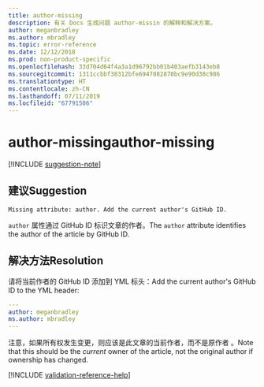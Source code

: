 ```yaml
---
title: author-missing
description: 有关 Docs 生成问题 author-missin 的解释和解决方案。
author: meganbradley
ms.author: mbradley
ms.topic: error-reference
ms.date: 12/12/2018
ms.prod: non-product-specific
ms.openlocfilehash: 33d704d64f4a3a1d96792bb01b403aefb3143eb8
ms.sourcegitcommit: 1311ccbbf38312bfe6947082870bc9e90d38c986
ms.translationtype: HT
ms.contentlocale: zh-CN
ms.lasthandoff: 07/11/2019
ms.locfileid: "67791506"
---
```

# <a name="author-missing"></a><span data-ttu-id="5b2e1-103">author-missing</span><span class="sxs-lookup"><span data-stu-id="5b2e1-103">author-missing</span></span>

[!INCLUDE [suggestion-note](includes/suggestion-note.md)]

## <a name="suggestion"></a><span data-ttu-id="5b2e1-104">建议</span><span class="sxs-lookup"><span data-stu-id="5b2e1-104">Suggestion</span></span>

`Missing attribute: author. Add the current author's GitHub ID.`

<span data-ttu-id="5b2e1-105">`author` 属性通过 GitHub ID 标识文章的作者。</span><span class="sxs-lookup"><span data-stu-id="5b2e1-105">The `author` attribute identifies the author of the article by GitHub ID.</span></span> 

## <a name="resolution"></a><span data-ttu-id="5b2e1-106">解决方法</span><span class="sxs-lookup"><span data-stu-id="5b2e1-106">Resolution</span></span>

<span data-ttu-id="5b2e1-107">请将当前作者的 GitHub ID 添加到 YML 标头：</span><span class="sxs-lookup"><span data-stu-id="5b2e1-107">Add the current author's GitHub ID to the YML header:</span></span>

```yml
---
author: meganbradley
ms.author: mbradley
---
```

<span data-ttu-id="5b2e1-108">注意，如果所有权发生变更，则应该是此文章的当前作者，而不是原作者  。</span><span class="sxs-lookup"><span data-stu-id="5b2e1-108">Note that this should be the *current* owner of the article, not the original author if ownership has changed.</span></span>

<!--make sure to add this file to your includes folder and verify the path-->
[!INCLUDE [validation-reference-help](includes/validation-reference-help.md)]
